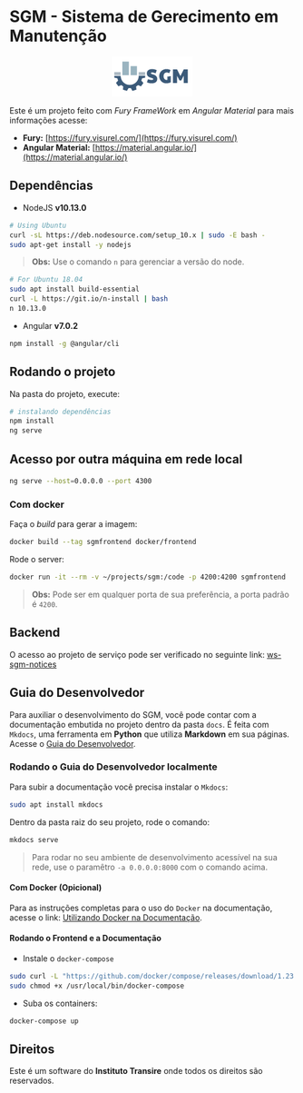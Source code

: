 # SGM - Sistema de Gerecimento em Manutenção

<center>

![SGM Logo](assets/images/logo_dark.png)

</center>

Este é um projeto feito com *Fury FrameWork* em *Angular Material* para mais informações acesse:

* **Fury:** [https://fury.visurel.com/](https://fury.visurel.com/)
* **Angular Material:** [https://material.angular.io/](https://material.angular.io/)

## Dependências

* NodeJS **v10.13.0**

```sh
# Using Ubuntu
curl -sL https://deb.nodesource.com/setup_10.x | sudo -E bash -
sudo apt-get install -y nodejs
```
> **Obs:** Use o comando `n` para gerenciar a versão do node.

```sh
# For Ubuntu 18.04
sudo apt install build-essential 
curl -L https://git.io/n-install | bash
n 10.13.0
```

* Angular **v7.0.2**

```sh
npm install -g @angular/cli
```

## Rodando o projeto
Na pasta do projeto, execute:

```sh
# instalando dependências
npm install
ng serve
```

## Acesso por outra máquina em rede local

```sh
ng serve --host=0.0.0.0 --port 4300
```

### Com docker

Faça o _build_ para gerar a imagem:

```sh
docker build --tag sgmfrontend docker/frontend
```

Rode o server:

```sh
docker run -it --rm -v ~/projects/sgm:/code -p 4200:4200 sgmfrontend
```

> **Obs:** Pode ser em qualquer porta de sua preferência, a porta padrão é `4200`.

## Backend
O acesso ao projeto de serviço pode ser verificado no seguinte link:
[ws-sgm-notices](http://172.100.10.24/micro-services/sgm/ws-sgm-notices)

## Guia do Desenvolvedor
Para auxiliar o desenvolvimento do SGM, você pode contar com a documentação embutida no projeto
dentro da pasta `docs`. É feita com `Mkdocs`, uma ferramenta em **Python** que utiliza **Markdown** em sua páginas.
Acesse o [Guia do Desenvolvedor](http://172.100.10.134:8000/developer_guide/).

### Rodando o Guia do Desenvolvedor localmente<a name="running"></a>
Para subir a documentação você precisa instalar o `Mkdocs`:
```sh
sudo apt install mkdocs
```

Dentro da pasta raiz do seu projeto, rode o comando:
```sh
mkdocs serve
```
> Para rodar no seu ambiente de desenvolvimento acessível na sua rede, use o paramêtro `-a 0.0.0.0:8000` com o comando acima.

#### Com Docker (Opicional)

Para as instruções completas para o uso do `Docker` na documentação, acesse o link: [Utilizando Docker na Documentação](http://172.100.10.134:8000/export_pdf/).

#### Rodando o Frontend e a Documentação

* Instale o `docker-compose`

```sh
sudo curl -L "https://github.com/docker/compose/releases/download/1.23.1/docker-compose-$(uname -s)-$(uname -m)" -o /usr/local/bin/docker-compose
sudo chmod +x /usr/local/bin/docker-compose
```

* Suba os containers:

```sh
docker-compose up
```

## Direitos
Este é um software do **Instituto Transire** onde todos os direitos são reservados. 